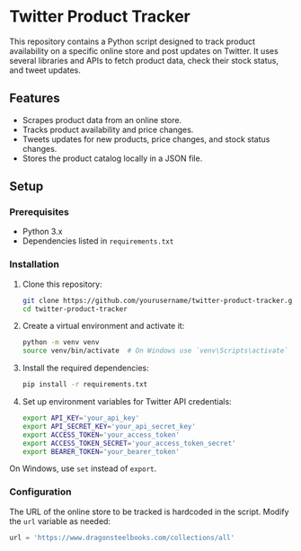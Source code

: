 # Twitter Product Tracker

This repository contains a Python script designed to track product availability on a specific online store and post updates on Twitter. It uses several libraries and APIs to fetch product data, check their stock status, and tweet updates.

## Features

- Scrapes product data from an online store.
- Tracks product availability and price changes.
- Tweets updates for new products, price changes, and stock status changes.
- Stores the product catalog locally in a JSON file.

## Setup

### Prerequisites

- Python 3.x
- Dependencies listed in `requirements.txt`

### Installation

1. Clone this repository:

   ```bash
   git clone https://github.com/yourusername/twitter-product-tracker.git
   cd twitter-product-tracker

2. Create a virtual environment and activate it:

   ```bash
   python -m venv venv
   source venv/bin/activate  # On Windows use `venv\Scripts\activate`

3. Install the required dependencies:

   ```bash
   pip install -r requirements.txt

4. Set up environment variables for Twitter API credentials:

   ```bash
   export API_KEY='your_api_key'
   export API_SECRET_KEY='your_api_secret_key'
   export ACCESS_TOKEN='your_access_token'
   export ACCESS_TOKEN_SECRET='your_access_token_secret'
   export BEARER_TOKEN='your_bearer_token'

On Windows, use `set` instead of `export`.

### Configuration

The URL of the online store to be tracked is hardcoded in the script. Modify the `url` variable as needed:

   ```python
   url = 'https://www.dragonsteelbooks.com/collections/all'
